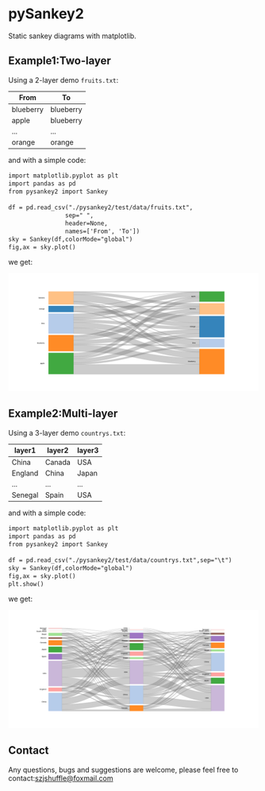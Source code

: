 # pySankey2
Static sankey diagrams with matplotlib. 



## Example1:Two-layer 

Using a 2-layer demo `fruits.txt`:

| From      | To        |
| --------- | --------- |
| blueberry | blueberry |
| apple     | blueberry |
| ...       | ...       |
| orange    | orange    |

and with a simple code:

```
import matplotlib.pyplot as plt
import pandas as pd
from pysankey2 import Sankey

df = pd.read_csv("./pysankey2/test/data/fruits.txt",
				sep=" ",
				header=None,
				names=['From', 'To'])
sky = Sankey(df,colorMode="global")
fig,ax = sky.plot()
```

we get:

![fruits](./example/fruit_1.png)

## Example2:Multi-layer

Using a 3-layer demo `countrys.txt`:

| layer1  | layer2 | layer3 |
| ------- | ------ | ------ |
| China   | Canada | USA    |
| England | China  | Japan  |
| ...     | ...    | ...    |
| Senegal | Spain  | USA    |

and with a simple code:

```
import matplotlib.pyplot as plt
import pandas as pd
from pysankey2 import Sankey

df = pd.read_csv("./pysankey2/test/data/countrys.txt",sep="\t")
sky = Sankey(df,colorMode="global")
fig,ax = sky.plot()
plt.show()
```

we get:

![countrys](./example/country_1.png)



## Contact

Any  questions, bugs and suggestions are welcome, please feel free to contact:szjshuffle@foxmail.com